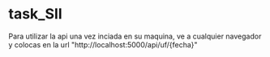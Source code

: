 # task_SII


Para utilizar la api una vez inciada en su maquina, ve a cualquier navegador y colocas en la url "http://localhost:5000/api/uf/{fecha}"
